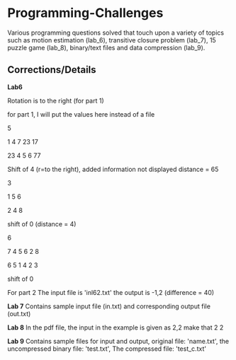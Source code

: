 # Programming-Challenges


Various programming questions solved that touch upon a variety of topics such as motion estimation (lab_6), transitive closure problem (lab_7), 15 puzzle game (lab_8), binary/text files and data compression (lab_9).

## Corrections/Details

**Lab6**

Rotation is to the right (for part 1)

for part 1, I will put the values here instead of a file

5

1 4 7 23 17

23 4 5 6 77

Shift of 4 (r=to the right), added information not displayed distance = 65

3

1 5 6

2 4 8

shift of 0 (distance = 4)

6

7 4 5 6 2 8

6 5 1 4 2 3

shift of 0

For part 2
The input file is 'inl62.txt' the output is -1,2 (difference = 40)

**Lab 7**
Contains sample input file (in.txt) and corresponding output file (out.txt)

**Lab 8** 
In the pdf file, the input in the example is given as 2,2 make that 2 2 

**Lab 9**
Contains sample files for input and output,
original file: 'name.txt',
the uncompressed binary file: 'test.txt',
The compressed file: 'test_c.txt'
